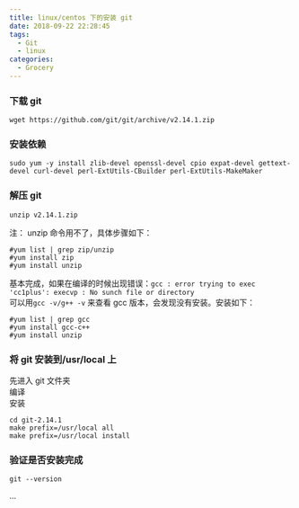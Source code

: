 ```yaml
---
title: linux/centos 下的安装 git
date: 2018-09-22 22:28:45
tags:
  - Git
  - linux
categories:
  - Grocery
---
```


### 下载 git

```
wget https://github.com/git/git/archive/v2.14.1.zip
```

### 安装依赖

```
sudo yum -y install zlib-devel openssl-devel cpio expat-devel gettext-devel curl-devel perl-ExtUtils-CBuilder perl-ExtUtils-MakeMaker
```

### 解压 git

```
unzip v2.14.1.zip
```

注：
unzip 命令用不了，具体步骤如下：

```
#yum list | grep zip/unzip 
#yum install zip
#yum install unzip
```

基本完成，如果在编译的时候出现错误：`gcc : error trying to exec 'cc1plus': execvp : No sunch file or directory`  
可以用`gcc -v/g++ -v` 来查看 gcc 版本，会发现没有安装。安装如下：

```
#yum list | grep gcc
#yum install gcc-c++
#yum install unzip
```

### 将 git 安装到/usr/local 上

先进入 git 文件夹  
编译  
安装

```
cd git-2.14.1
make prefix=/usr/local all
make prefix=/usr/local install
```

### 验证是否安装完成

```
git --version
```

...
